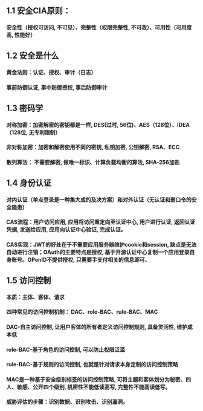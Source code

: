 ## 1.1 安全CIA原则：
#### 安全性（授权可访问, 不可见）、完整性（权限完整性, 不可改）、可用性（可用度高, 性能好）
## 1.2 安全是什么
#### 黄金法则：认证、授权、审计（日志）
#### 事前防御认证, 事中防御授权, 事后防御审计
## 1.3 密码学
#### 对称加密：加密解密的密钥都是一样, DES(过时, 56位)、AES（128位）、IDEA（128位, 无专利限制）
#### 非对称加密：加密和解密使用不同的密钥, 私钥加密, 公钥解密,  RSA、ECC
#### 散列算法： 不需要解密, 做唯一标识、计算负载均衡的算法, SHA-256加盐

## 1.4 身份认证
#### 对内认证（单点登录是一种集大成的及决方案）和对外认证（无认证和弱口令的安全隐患）
#### CAS流程：用户访问应用, 应用将访问重定向至认证中心, 用户进行认证, 返回认证凭据, 发送给应用, 应用向认证中心验证, 完成认证。
#### CAS实现：JWT的好处在于不需要应用服务器维护cookie和session, 缺点是无法自动进行注销；OAuth的主要特点是授权, 基于开源认证中心复制一个应用登录自身账号。OPenID不提供授权, 只需要手支付相关的信息即可、

## 1.5 访问控制
#### 本质：主体、客体、请求
#### 四种常见的访问控制机制： DAC、role-BAC、rule-BAC、MAC
#### DAC-自主访问控制, 让用户客体的所有者定义访问控制规则, 具备灵活性, 维护成本低
#### role-BAC-基于角色的访问控制, 可以防止权限泛滥
#### rule-BAC-基于规则的访问控制, 也就是针对请求本身定制的访问控制策略
#### MAC是一种基于安全级别标签的访问控制策略, 可将主题和客体划分为秘密、四人、敏感、公开四个级别, 机密性不能低读高写, 完整性不能高读低写。
#### 威胁评估的步骤：识别数据、识别攻击、识别漏洞。